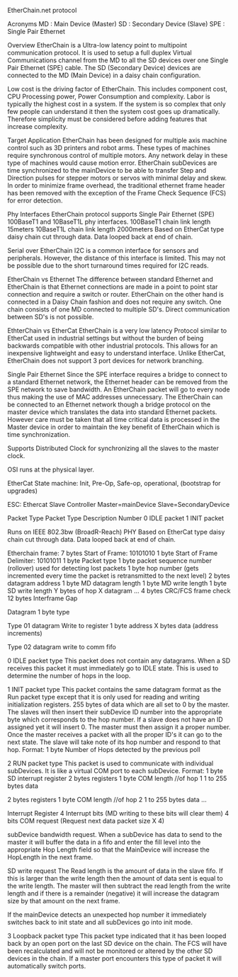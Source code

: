 EtherChain.net protocol

Acronyms
MD : Main Device (Master)
SD   : Secondary Device (Slave)
SPE : Single Pair Ethernet

Overview
EtherChain is a Ultra-low latency point to multipoint communication protocol.  It is used to setup a full duplex Virtual Communications channel from the MD to all the SD devices over one Single Pair Ethernet (SPE) cable.  The SD (Secondary Device) devices are connected to the MD (Main Device) in a daisy chain configuration.

Low cost is the driving factor of EtherChain.  This includes component cost,  CPU Processing power, Power Consumption and complexity.  Labor is typically the highest cost in a system.  If the system is so complex that only few people can understand it then the system cost goes up dramatically.  Therefore simplicity must be considered before adding features that increase complexity.

Target Application
EtherChain has been designed for multiple axis machine control such as 3D printers and robot arms.  These types of machines require synchronous control of multiple motors.  Any network delay in these type of machines would cause motion error.  EtherChain subDevices are time synchronized to the mainDevice to be able to transfer Step and Direction pulses for stepper motors or servos with minimal delay and skew.  In order to minimize frame overhead, the traditional ethernet frame header has been removed with the exception of the Frame Check Sequence (FCS) for error detection.

Phy Interfaces
EtherChain protocol supports Single Pair Ethernet (SPE) 100BaseT1 and 10BaseT1L phy interfaces.
100BaseT1 chain link length 15meters
10BaseT1L chain link length 2000meters
Based on EtherCat type daisy chain cut through data.  Data looped back at end of chain.

Serial over EtherChain
I2C is a common interface for sensors and peripherals.  However, the distance of this interface is limited.  This may not be possible due to the short turnaround times required for I2C reads.

EtherChain vs Ethernet
The difference between standard Ethernet and EtherChain is that Ethernet connections are made in a point to point star connection and require a switch or router.  EtherChain on the other hand is connected in a Daisy Chain fashion and does not require any switch.  One chain consists of one MD connected to multiple SD's.  Direct communication between SD's is not possible. 

EthterChain vs EtherCat
EtherChain is a very low latency Protocol similar to EtherCat used in industrial settings but without the burden of being backwards compatible with other industrial protocols.  This allows for an inexpensive lightweight and easy to understand interface.  Unlike EtherCat, EtherChain does not support 3 port devices for network branching.

Single Pair Ethernet
Since the SPE interface requires a bridge to connect to a standard Ethernet network, the Ethernet header can be removed from the SPE network to save bandwidth.  An EtherChain packet will go to every node thus making the use of MAC addresses unnecessary.  The EtherChain can be connected to an Ethernet network though a bridge protocol on the master device which translates the data into standard Ethernet packets.  However care must be taken that all time critical data is processed in the Master device in order to maintain the key benefit of EtherChain which is time synchronization.

Supports Distributed Clock for synchronizing all the slaves to the master clock.

OSI runs at the physical layer.

EtherCat State machine: Init, Pre-Op, Safe-op, operational, (bootstrap for upgrades)

ESC: Ethercat Slave Controller
Master=mainDevice
Slave=SecondaryDevice 
 
Packet Type
Packet Type	Description
Number
0	IDLE packet
1	INIT packet
	
	
	
	
	
	



Runs on IEEE 802.3bw (BroadR-Reach) PHY
Based on EtherCat type daisy chain cut through data.  Data looped back at end of chain.

Etherchain frame:
7 bytes Start of Frame: 10101010
1 byte Start of Frame Delimiter: 10101011
1 byte Packet type
1 byte packet sequence number (rollover) used for detecting lost packets
1 byte hop number (gets incremented every time the packet is retransmitted to the next level)
	2 bytes datagram address
	1 byte  MD datagram length
	1 byte  MD write length
	1 byte    SD write length
	Y bytes of hop X datagram
…
4 bytes CRC/FCS frame check
12 bytes Interframe Gap


Datagram
1 byte type

Type 01 datagram Write to register
  1 byte address
  X bytes data (address increments)

Type 02 datagram write to comm fifo

0 IDLE packet type
This packet does not contain any datagrams.  When a SD receives this packet it must immediately go to IDLE state.  This is used to determine the number of hops in the loop.

1 INIT packet type
This packet contains the same datagram format as the Run packet type except that it is only used for reading and writing initialization registers.  255 bytes of data which are all set to 0 by the master.  The slaves will then insert their subDevice ID number into the appropriate byte which corresponds to the hop number.  If a slave does not have an ID assigned yet it will insert 0.  The master must then assign it a proper number.  Once the master receives a packet with all the proper ID's it can go to the next state.  The slave will take note of its hop number and respond to that hop.
Format:
1 byte Number of Hops detected by the previous poll

2 RUN packet type
This packet is used to communicate with individual subDevices.  It is like a virtual COM port to each subDevice.
Format:
1 byte SD interrupt register
2 bytes registers
1 byte COM length  //of hop 1
1 to 255 bytes data

2 bytes registers
1 byte COM length //of hop 2
1 to 255 bytes data
…

Interrupt Register
4 Interrupt bits (MD writing to these bits will clear them)
4 bits COM request (Request next data packet size X 4)

subDevice bandwidth request.
When a subDevice has data to send to the master it will buffer the data in a fifo and enter the fill level into the appropriate Hop Length field so that the MainDevice will increase the HopLength in the next frame.

SD write request
The Read length is the amount of data in the slave fifo.  If this is larger than the write length then the amount of data sent is equal to the write length.  The master will then subtract the read length from the write length and if there is a remainder (negative) it will increase the datagram size by that amount on the next frame.

If the mainDevice detects an unexpected hop number it immediately switches back to init state and all subDevices go into init mode.

3 Loopback packet type
This packet type indicated that it has been looped back by an open port on the last SD device on the chain.  The FCS will have been recalculated and will not be monitored or altered by the other SD devices in the chain.  If a master port encounters this type of packet it will automatically switch ports.

